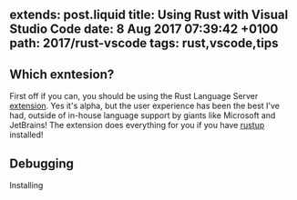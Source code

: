 extends: post.liquid
title: Using Rust with Visual Studio Code 
date: 8 Aug 2017 07:39:42 +0100
path: 2017/rust-vscode
tags: rust,vscode,tips
---

## Which exntesion?

First off if you can, you should be using the Rust Language Server
[extension](https://marketplace.visualstudio.com/items?itemName=rust-lang.rust).
Yes it's alpha, but the user experience has been the best I've had, outside of
in-house language support by giants like Microsoft and JetBrains! The extension
does everything for you if you have [rustup](http://rustup.rs/) installed!

## Debugging

Installing 